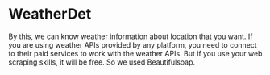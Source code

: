 # WeatherDet
By this, we can know weather information about location that you want.
If you are using weather APIs provided by any platform, you need to connect to their paid services to work with the weather APIs.
But if you use your web scraping skills, it will be free. So we used Beautifulsoap.
